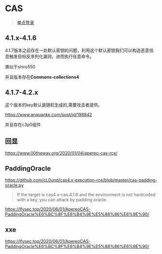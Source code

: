 # CAS

>[单点登录](https://baike.baidu.com/item/%E5%8D%95%E7%82%B9%E7%99%BB%E5%BD%95/4940767)

## 4.1.x-4.1.6
4.1.7版本之前存在一处默认密钥的问题，利用这个默认密钥我们可以构造恶意信息触发目标反序列化漏洞，进而执行任意命令。

类似于shiro550

并且版本存在**Commons-collections4**

## 4.1.7-4.2.x
这个版本的key默认是随机生成的,需要攻击者提供。

https://www.anquanke.com/post/id/198842

并且存在c3p0组件

## 回显

https://www.00theway.org/2020/01/04/apereo-cas-rce/

## PaddingOracle

https://github.com/cL0und/cas4.x-execution-rce/blob/master/cas-padding-oracle.py

>If the target is cas4.x-cas.4.1.6 and the environment is not hardcoded with a key, you can attack by padding oracle.

https://lfysec.top/2020/06/01/ApereoCAS-PaddingOracle%E6%BC%8F%E6%B4%9E%E5%88%86%E6%9E%90/

## xxe
https://lfysec.top/2020/06/01/ApereoCAS-PaddingOracle%E6%BC%8F%E6%B4%9E%E5%88%86%E6%9E%90/



